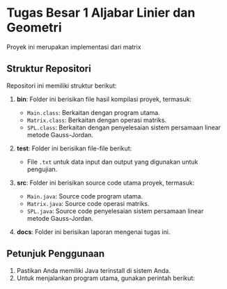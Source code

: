 # Tugas Besar 1 Aljabar Linier dan Geometri

Proyek ini merupakan implementasi dari matrix

## Struktur Repositori

Repositori ini memiliki struktur berikut:

1. **bin**: Folder ini berisikan file hasil kompilasi proyek, termasuk:
   - `Main.class`: Berkaitan dengan program utama.
   - `Matrix.class`: Berkaitan dengan operasi matriks.
   - `SPL.class`: Berkaitan dengan penyelesaian sistem persamaan linear metode Gauss-Jordan.

2. **test**: Folder ini berisikan file-file berikut:
   - File `.txt` untuk data input dan output yang digunakan untuk pengujian.

3. **src**: Folder ini berisikan source code utama proyek, termasuk:
   - `Main.java`: Source code program utama.
   - `Matrix.java`: Source code operasi matriks.
   - `SPL.java`: Source code penyelesaian sistem persamaan linear metode Gauss-Jordan.

4. **docs**: Folder ini berisikan laporan mengenai tugas ini.

## Petunjuk Penggunaan

1. Pastikan Anda memiliki Java terinstall di sistem Anda.
2. Untuk menjalankan program utama, gunakan perintah berikut:
